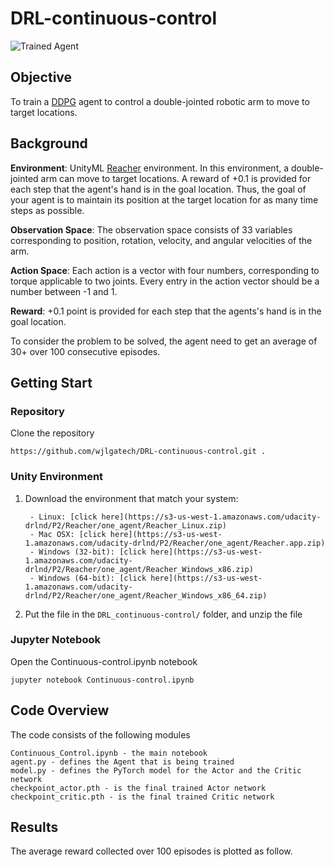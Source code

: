 [//]: # (Image References)

[image1]: https://user-images.githubusercontent.com/10624937/43851024-320ba930-9aff-11e8-8493-ee547c6af349.gif "Trained Agent"


# DRL-continuous-control

![Trained Agent][image1]

 
## Objective

To train a [DDPG](https://arxiv.org/abs/1509.02971) agent to control a double-jointed robotic arm to move to target locations. 

[image1]: https://user-images.githubusercontent.com/10624937/43851024-320ba930-9aff-11e8-8493-ee547c6af349.gif "Trained Agent"


## Background

**Environment**: UnityML [Reacher](https://github.com/Unity-Technologies/ml-agents/blob/master/docs/Learning-Environment-Examples.md#reacher) environment. In this environment, a double-jointed arm can move to target locations. A reward of +0.1 is provided for each step that the agent's hand is in the goal location. Thus, the goal of your agent is to maintain its position at the target location for as many time steps as possible.

**Observation Space**: The observation space consists of 33 variables corresponding to position, rotation, velocity, and angular velocities of the arm.

**Action Space**: Each action is a vector with four numbers, corresponding to torque applicable to two joints. Every entry in the action vector should be a number between -1 and 1.

**Reward**: +0.1 point is provided for each step that the agents's hand is in the goal location.

To consider the problem to be solved, the agent need to get an average of 30+ over 100 consecutive episodes.

## Getting Start

### Repository

Clone the repository

```
https://github.com/wjlgatech/DRL-continuous-control.git .
```

### Unity Environment

1. Download the environment that match your system:

        - Linux: [click here](https://s3-us-west-1.amazonaws.com/udacity-drlnd/P2/Reacher/one_agent/Reacher_Linux.zip)
        - Mac OSX: [click here](https://s3-us-west-1.amazonaws.com/udacity-drlnd/P2/Reacher/one_agent/Reacher.app.zip)
        - Windows (32-bit): [click here](https://s3-us-west-1.amazonaws.com/udacity-drlnd/P2/Reacher/one_agent/Reacher_Windows_x86.zip)
        - Windows (64-bit): [click here](https://s3-us-west-1.amazonaws.com/udacity-drlnd/P2/Reacher/one_agent/Reacher_Windows_x86_64.zip)

2.  Put the file in the `DRL_continuous-control/` folder, and unzip the file

### Jupyter Notebook

Open the Continuous-control.ipynb notebook

```
jupyter notebook Continuous-control.ipynb
```

## Code Overview

The code consists of the following modules

```
Continuous_Control.ipynb - the main notebook
agent.py - defines the Agent that is being trained
model.py - defines the PyTorch model for the Actor and the Critic network
checkpoint_actor.pth - is the final trained Actor network
checkpoint_critic.pth - is the final trained Critic network
```

## Results
The average reward collected over 100 episodes is plotted as follow. 


